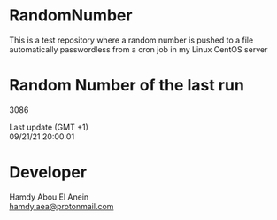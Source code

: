 # RandomNumber    
This is a test repository where a random number is pushed to a file automatically passwordless from a cron job in my Linux CentOS server    
# Random Number of the last run   
3086
      
Last update (GMT +1)    
09/21/21 20:00:01
# Developer    
Hamdy Abou El Anein   
hamdy.aea@protonmail.com
